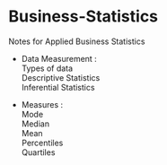 # Business-Statistics

Notes for Applied Business Statistics

* Data Measurement : <br>Types of data<br>
                     Descriptive Statistics<br>
                     Inferential Statistics
                     
* Measures          : <br>Mode</br>
                      Median</br>
                      Mean</br>
                      Percentiles</br>
                      Quartiles</br>
                      
